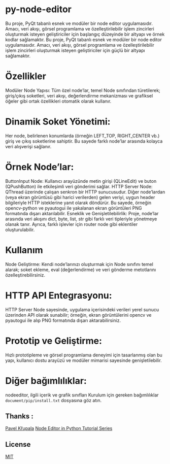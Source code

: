 # py-node-editor
Bu proje, PyQt tabanlı esnek ve modüler bir node editor uygulamasıdır. Amacı, veri akışı, görsel programlama ve özelleştirilebilir işlem zincirleri oluşturmak isteyen geliştiriciler için başlangıç düzeyinde bir altyapı ve örnek kodlar sağlamaktır. 
Bu proje, PyQt tabanlı esnek ve modüler bir node editor uygulamasıdır. Amacı, veri akışı, görsel programlama ve özelleştirilebilir işlem zincirleri oluşturmak isteyen geliştiriciler için güçlü bir altyapı sağlamaktır.

#  Özellikler
Modüler Node Yapısı:
Tüm özel node’lar, temel Node sınıfından türetilerek; giriş/çıkış soketleri, veri akışı, değerlendirme mekanizması ve grafiksel öğeler gibi ortak özellikleri otomatik olarak kullanır.

#  Dinamik Soket Yönetimi:
Her node, belirlenen konumlarda (örneğin LEFT_TOP, RIGHT_CENTER vb.) giriş ve çıkış soketlerine sahiptir. Bu sayede farklı node’lar arasında kolayca veri alışverişi sağlanır.

#  Örnek Node’lar:

  ButtonInput Node:
Kullanıcı arayüzünde metin girişi (QLineEdit) ve buton (QPushButton) ile etkileşimli veri gönderimi sağlar.
  HTTP Server Node:
QThread üzerinde çalışan senkron bir HTTP sunucusudur. Diğer node’lardan (veya ekran görüntüsü gibi harici verilerden) gelen veriyi, uygun header bilgileriyle HTTP isteklerine yanıt olarak döndürür. Bu sayede, örneğin opencv-python ve pyautogui ile yakalanan ekran görüntüleri PNG formatında dışarı aktarılabilir.
Esneklik ve Genişletilebilirlik:
Proje, node’lar arasında veri akışını dict, byte, list, str gibi farklı veri tipleriyle yönetmeye olanak tanır. Ayrıca, farklı işlevler için router node gibi eklentiler oluşturulabilir.

#  Kullanım
Node Geliştirme:
Kendi node’larınızı oluşturmak için Node sınıfını temel alarak; soket ekleme, eval (değerlendirme) ve veri gönderme metotlarını özelleştirebilirsiniz.

#  HTTP API Entegrasyonu:
HTTP Server Node sayesinde, uygulama içerisindeki verileri yerel sunucu üzerinden API olarak sunabilir; örneğin, ekran görüntülerini opencv ve pyautogui ile alıp PNG formatında dışarı aktarabilirsiniz.

 # Prototip ve Geliştirme:
Hızlı prototipleme ve görsel programlama deneyimi için tasarlanmış olan bu yapı, kullanıcı dostu arayüzü ve modüler mimarisi sayesinde genişletilebilir.

 

# Diğer bağımlılıklar:
nodeeditor, ilgili içerik ve grafik sınıfları 
Kurulum için gereken bağımlılıklar ```document/pip/install.txt``` dosyasına göz atın.

## Thanks :
 
 [Pavel Křupala](https://gitlab.com/pavel.krupala/pyqt-node-editor)
 [Node Editor in Python Tutorial Series](https://www.youtube.com/watch?v=xbTLhMJARrk&list=PLZSNHzwDCOggHLThIbCxUhWTgrKVemZkz)
 
 
## License

[MIT](https://choosealicense.com/licenses/mit/)


